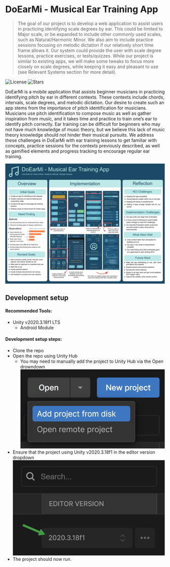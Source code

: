 # DoEarMi - Musical Ear Training App
> The goal of our project is to develop a web application to assist users in practicing identifying scale degrees by ear. This could be limited to Major scale, or be expanded to include other commonly used scales, such as Natural/Harmonic Minor. We also aim to include practice sessions focusing on melodic dictation if our relatively short time frame allows it. Our system could provide the user with scale degree lessons, practice exercises, or tests/quizzes. While our project is similar to existing apps, we will make some tweaks to focus more closely on scale degrees, while keeping it easy and pleasant to use (see Relevant Systems section for more detail).


![License][license-image]  ![Stars][stars-image]

DoEarMi is a mobile application that assists beginner musicians in practicing identifying pitch by ear in different contexts. These contexts include chords, intervals, scale degrees, and melodic dictation. Our desire to create such an app stems from the importance of pitch identification for musicians. Musicians use pitch identification to compose music as well as gather inspiration from music, and it takes time and practice to train one’s ear to identify pitch correctly. Ear training can be difficult for beginners who may not have much knowledge of music theory, but we believe this lack of music theory knowledge should not hinder their musical pursuits. We address these challenges in DoEarMi with ear training lessons to get familiar with concepts, practice sessions for the contexts previously described, as well as gamified elements and progress tracking to encourage regular ear training.

![DoEarMi](DoEarMi.png)

## Development setup

#### Recommended Tools:
- Unity v2020.3.18f1 LTS
  - Android Module

#### Development setup steps:
- Clone the repo
- Open the repo using Unity Hub
  - You may need to manually add the project to Unity Hub via the Open drowndown
  ![AddProject](AddProject.png)
- Ensure that the project using Unity v2020.3.18f1 in the editor version dropdown
![EditorVersion](EditorVersion.png)
- The project should now run.

<!-- Markdown link & img dfn's -->
[license-image]: https://img.shields.io/github/license/raleighsedona/DoEarMi?style=for-the-badge
[stars-image]: https://img.shields.io/github/stars/raleighsedona/DoEarMi?style=for-the-badge
